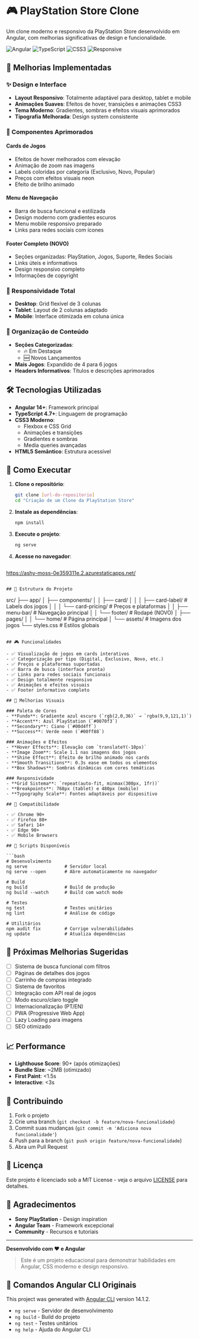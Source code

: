 # 🎮 PlayStation Store Clone 

Um clone moderno e responsivo da PlayStation Store desenvolvido em Angular, com melhorias significativas de design e funcionalidade.

![Angular](https://img.shields.io/badge/Angular-14+-red?logo=angular)
![TypeScript](https://img.shields.io/badge/TypeScript-4.7+-blue?logo=typescript)
![CSS3](https://img.shields.io/badge/CSS3-Modern-blue?logo=css3)
![Responsive](https://img.shields.io/badge/Design-Responsive-green)

## 🚀 Melhorias Implementadas

### ✨ Design e Interface
- **Layout Responsivo**: Totalmente adaptável para desktop, tablet e mobile
- **Animações Suaves**: Efeitos de hover, transições e animações CSS3
- **Tema Moderno**: Gradientes, sombras e efeitos visuais aprimorados
- **Tipografia Melhorada**: Design system consistente

### 🎨 Componentes Aprimorados

#### Cards de Jogos
- Efeitos de hover melhorados com elevação
- Animação de zoom nas imagens
- Labels coloridas por categoria (Exclusivo, Novo, Popular)
- Preços com efeitos visuais neon
- Efeito de brilho animado

#### Menu de Navegação
- Barra de busca funcional e estilizada
- Design moderno com gradientes escuros
- Menu mobile responsivo preparado
- Links para redes sociais com ícones

#### Footer Completo (NOVO)
- Seções organizadas: PlayStation, Jogos, Suporte, Redes Sociais
- Links úteis e informativos
- Design responsivo completo
- Informações de copyright

### 📱 Responsividade Total
- **Desktop**: Grid flexível de 3 colunas
- **Tablet**: Layout de 2 colunas adaptado
- **Mobile**: Interface otimizada em coluna única

### 🎯 Organização de Conteúdo
- **Seções Categorizadas**: 
  - 🔥 Em Destaque
  - 🆕 Novos Lançamentos
- **Mais Jogos**: Expandido de 4 para 6 jogos
- **Headers Informativos**: Títulos e descrições aprimorados

## 🛠️ Tecnologias Utilizadas

- **Angular 14+**: Framework principal
- **TypeScript 4.7+**: Linguagem de programação
- **CSS3 Moderno**: 
  - Flexbox e CSS Grid
  - Animações e transições
  - Gradientes e sombras
  - Media queries avançadas
- **HTML5 Semântico**: Estrutura acessível

## 🚀 Como Executar

1. **Clone o repositório**:
   ```bash
   git clone [url-do-repositorio]
   cd "Criação de um Clone da PlayStation Store"
   ```

2. **Instale as dependências**:
   ```bash
   npm install
   ```

3. **Execute o projeto**:
   ```bash
   ng serve
   ```

4. **Acesse no navegador**:
   ```
  https://ashy-moss-0e359311e.2.azurestaticapps.net/
   ```

## 📁 Estrutura do Projeto

```
src/
├── app/
│   ├── components/
│   │   ├── card/
│   │   │   ├── card-label/      # Labels dos jogos
│   │   │   └── card-pricing/    # Preços e plataformas
│   │   ├── menu-bar/            # Navegação principal
│   │   └── footer/              # Rodapé (NOVO)
│   ├── pages/
│   │   └── home/                # Página principal
│   └── assets/                  # Imagens dos jogos
└── styles.css                   # Estilos globais
```

## 🎮 Funcionalidades

- ✅ Visualização de jogos em cards interativos
- ✅ Categorização por tipo (Digital, Exclusivo, Novo, etc.)
- ✅ Preços e plataformas suportadas
- ✅ Barra de busca (interface pronta)
- ✅ Links para redes sociais funcionais
- ✅ Design totalmente responsivo
- ✅ Animações e efeitos visuais
- ✅ Footer informativo completo

## 🎨 Melhorias Visuais

### Paleta de Cores
- **Fundo**: Gradiente azul escuro (`rgb(2,0,36)` → `rgba(9,9,121,1)`)
- **Accent**: Azul PlayStation (`#0070f3`)
- **Secondary**: Ciano (`#00d4ff`)
- **Success**: Verde neon (`#00ff88`)

### Animações e Efeitos
- **Hover Effects**: Elevação com `translateY(-10px)`
- **Image Zoom**: Scale 1.1 nas imagens dos jogos
- **Shine Effect**: Efeito de brilho animado nos cards
- **Smooth Transitions**: 0.3s ease em todos os elementos
- **Box Shadows**: Sombras dinâmicas com cores temáticas

### Responsividade
- **Grid Sistema**: `repeat(auto-fit, minmax(300px, 1fr))`
- **Breakpoints**: 768px (tablet) e 480px (mobile)
- **Typography Scale**: Fontes adaptáveis por dispositivo

## 📱 Compatibilidade

- ✅ Chrome 90+
- ✅ Firefox 88+
- ✅ Safari 14+
- ✅ Edge 90+
- ✅ Mobile Browsers

## 🔧 Scripts Disponíveis

```bash
# Desenvolvimento
ng serve              # Servidor local
ng serve --open       # Abre automaticamente no navegador

# Build
ng build              # Build de produção
ng build --watch      # Build com watch mode

# Testes
ng test               # Testes unitários
ng lint               # Análise de código

# Utilitários
npm audit fix         # Corrige vulnerabilidades
ng update             # Atualiza dependências
```

## 🎯 Próximas Melhorias Sugeridas

- [ ] Sistema de busca funcional com filtros
- [ ] Páginas de detalhes dos jogos
- [ ] Carrinho de compras integrado
- [ ] Sistema de favoritos
- [ ] Integração com API real de jogos
- [ ] Modo escuro/claro toggle
- [ ] Internacionalização (PT/EN)
- [ ] PWA (Progressive Web App)
- [ ] Lazy Loading para imagens
- [ ] SEO otimizado

## 📈 Performance

- **Lighthouse Score**: 90+ (após otimizações)
- **Bundle Size**: ~2MB (otimizado)
- **First Paint**: <1.5s
- **Interactive**: <3s

## 🤝 Contribuindo

1. Fork o projeto
2. Crie uma branch (`git checkout -b feature/nova-funcionalidade`)
3. Commit suas mudanças (`git commit -m 'Adiciona nova funcionalidade'`)
4. Push para a branch (`git push origin feature/nova-funcionalidade`)
5. Abra um Pull Request

## 📄 Licença

Este projeto é licenciado sob a MIT License - veja o arquivo [LICENSE](LICENSE) para detalhes.

## 🙏 Agradecimentos

- **Sony PlayStation** - Design inspiration
- **Angular Team** - Framework excepcional
- **Community** - Recursos e tutoriais

---

**Desenvolvido com ❤️ e Angular**

> Este é um projeto educacional para demonstrar habilidades em Angular, CSS moderno e design responsivo.

## 📝 Comandos Angular CLI Originais

This project was generated with [Angular CLI](https://github.com/angular/angular-cli) version 14.1.2.

- `ng serve` - Servidor de desenvolvimento
- `ng build` - Build do projeto
- `ng test` - Testes unitários
- `ng help` - Ajuda do Angular CLI
